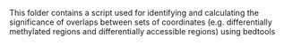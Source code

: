 This folder contains a script used for identifying and calculating the significance of overlaps between sets of coordinates (e.g. differentially methylated regions and differentially accessible regions) using bedtools

